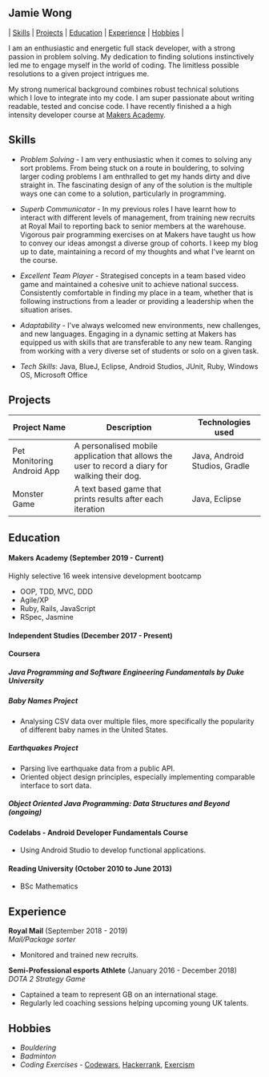 ## Jamie Wong

| [Skills](#Skills) | [Projects](#Projects) | [Education](#Education) | [Experience](#Experience) | [Hobbies](#Hobbies) | 

I am an enthusiastic and energetic full stack developer, with a strong passion in problem solving. My dedication to finding solutions instinctively led me to engage myself in the world of coding. The limitless possible resolutions to a given project intrigues me.

My strong numerical background combines robust technical solutions which I love to integrate into my code. I am super passionate about writing readable, tested and concise code. I have recently finished a a high intensity developer course at [Makers Academy](https://makers.tech/).

## Skills

- *Problem Solving* - I am very enthusiastic when it comes to solving any sort problems. From being stuck on a route in bouldering, to solving larger coding problems I am enthralled to get my hands dirty and dive straight in. The fascinating design of any of the solution is the multiple ways one can come to a solution, particularly in programming.
- *Superb Communicator* - In my previous roles I have learnt how to interact with different levels of management, from training new recruits at Royal Mail to reporting back to senior members at the warehouse. Vigorous pair programming exercises on at Makers have taught us how to convey our ideas amongst a diverse group of cohorts. I keep my blog up to date, maintaining a record of my thoughts and what I've learnt on the course.
- *Excellent Team Player* - Strategised concepts in a team based video game and maintained a cohesive unit to achieve national success. Consistently comfortable in finding my place in a team, whether that is following instructions from a leader or providing a leadership when the situation arises.
- *Adaptability* - I've always welcomed new environments, new challenges, and new languages. Engaging in a dynamic setting at Makers has equipped us with skills that are transferable to any new team. Ranging from working with a very diverse set of students or solo on a given task.

- *Tech Skills*: Java, BlueJ, Eclipse, Android Studios, JUnit, Ruby, Windows OS, Microsoft Office

## Projects

| Project Name | Description | Technologies used |
|--------------|-------------|-------------------|
| Pet Monitoring Android App | A personalised mobile application that allows the user to record a diary for walking their dog. | Java, Android Studios, Gradle |
| Monster Game | A text based game that prints results after each iteration | Java, Eclipse |

## Education

#### Makers Academy (September 2019 - Current)

Highly selective 16 week intensive development bootcamp

- OOP, TDD, MVC, DDD
- Agile/XP
- Ruby, Rails, JavaScript
- RSpec, Jasmine

#### Independent Studies (December 2017 - Present)

#### Coursera

##### Java Programming and Software Engineering Fundamentals by Duke University

##### Baby Names Project

- Analysing CSV data over multiple files, more specifically the popularity of different baby names in the United States.

##### Earthquakes Project

- Parsing live earthquake data from a public API.
- Oriented object design principles, especially implementing comparable interface to sort data.

##### Object Oriented Java Programming: Data Structures and Beyond (ongoing)

#### Codelabs - Android Developer Fundamentals Course

- Using Android Studio to develop functional applications.

#### Reading University (October 2010 to June 2013)

 - BSc Mathematics

## Experience

**Royal Mail** (September 2018 -  2019)    
*Mail/Package sorter*

- Monitored and trained new recruits.

**Semi-Professional esports Athlete** (January 2016 - December 2018)   
*DOTA 2 Strategy Game*

- Captained a team to represent GB on an international stage.
- Regularly led coaching sessions helping upcoming young UK talents.

## Hobbies

 - *Bouldering*
 - *Badminton*
 - *Coding Exercises* - [Codewars](https://www.codewars.com/kata/the-observed-pin/ruby), [Hackerrank](https://www.hackerrank.com/), [Exercism](https://exercism.io/my/tracks/ruby)

